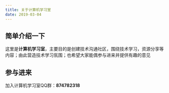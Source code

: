 ```yaml
---
title: 关于计算机学习室
date: 2019-03-04
---
```


## 简单介绍一下

这里是**计算机学习室**，主要目的是创建技术沟通社区，围绕技术学习，资源分享等内容；由此营造技术学习氛围；也希望大家能偶参与进来并提供有趣的意见

## 参与进来

加入计算机学习室QQ群：**874782318**


